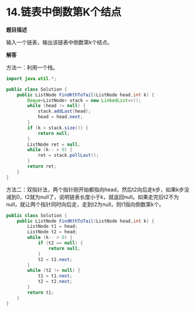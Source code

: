 # 14.链表中倒数第K个结点

**题目描述**

输入一个链表，输出该链表中倒数第k个结点。

**解答**

方法一：利用一个栈。

```java
import java.util.*;

public class Solution {
    public ListNode FindKthToTail(ListNode head,int k) {
        Deque<ListNode> stack = new LinkedList<>();
        while (head != null) {
            stack.addLast(head);
            head = head.next;
        }
        if (k > stack.size()) {
            return null;
        }
        ListNode ret = null;
        while (k-- > 0) {
            ret = stack.pollLast();
        }
        return ret;
    }
}
```

方法二：双指针法，两个指针刚开始都指向head，然后t2向后走k步，如果k步没减到0，t2就为null了，说明链表长度小于k，就返回null。如果走完后t2不为null，就让两个指针同时向后走，走到t2为null，则t1指向倒数第k个。

```java
public class Solution {
    public ListNode FindKthToTail(ListNode head,int k) {
        ListNode t1 = head;
        ListNode t2 = head;
        while (k-- > 0) {
            if (t2 == null) {
                return null;
            }
            t2 = t2.next;
        }
        while (t2 != null) {
            t1 = t1.next;
            t2 = t2.next;
        }
        return t1;
    }
}
```
